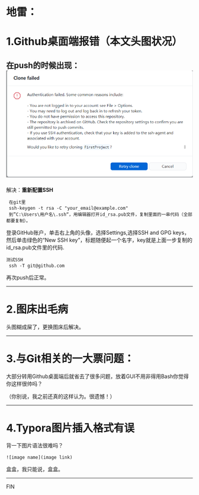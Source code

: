 # 地雷：


# 1.Github桌面端报错（本文头图状况）

在push的时候出现：
![q1](/img1/pSkMy11.png)
---
解决：**重新配置SSH**

```
 在git里
 ssh-keygen -t rsa -C "your_email@example.com"
 到”C:\Users\用户名\.ssh“，用编辑器打开id_rsa.pub文件，复制里面的一串代码（全部都要复制）。
```

 登录GitHub账户，单击右上角的头像，选择Settings,选择SSH and GPG keys，然后单击绿色的“New SSH key”，标题随便起一个名字，key就是上面一步复制的id_rsa.pub文件里的代码.

```
测试SSH
 ssh -T git@github.com
```



再次push后正常。

---

# 2.图床出毛病

头图糊成屎了，更换图床后解决。

---

# 3.与Git相关的一大票问题：

大部分转用Github桌面端后就省去了很多问题，放着GUI不用非得用Bash你觉得你这样很帅吗？

（你别说，我之前还真的这样认为。很遗憾！）

---

# 4.Typora图片插入格式有误

背一下图片语法很难吗？

```
![image name](image link)
```

盒盒，我只能说，盒盒。

---

FIN
